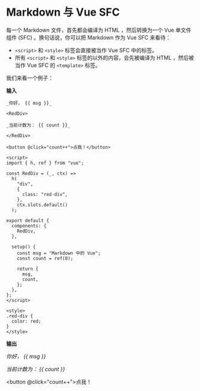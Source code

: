 # Markdown 与 Vue SFC

每一个 Markdown 文件，首先都会编译为 HTML ，然后转换为一个 Vue 单文件组件 (SFC) 。换句话说，你可以把 Markdown 作为 Vue SFC 来看待：

- `<script>` 和 `<style>` 标签会直接被当作 Vue SFC 中的标签。
- 所有 `<script>` 和 `<style>` 标签的以外的内容，会先被编译为 HTML ，然后被当作 Vue SFC 的 `<template>` 标签。

我们来看一个例子：

**输入**

```vue
_你好， {{ msg }}_

<RedDiv>

_当前计数为： {{ count }}_

</RedDiv>

<button @click="count++">点我！</button>

<script>
import { h, ref } from "vue";

const RedDiv = (_, ctx) =>
  h(
    "div",
    {
      class: "red-div",
    },
    ctx.slots.default()
  );

export default {
  components: {
    RedDiv,
  },

  setup() {
    const msg = "Markdown 中的 Vue";
    const count = ref(0);

    return {
      msg,
      count,
    };
  },
};
</script>

<style>
.red-div {
  color: red;
}
</style>
```

**输出**

_你好， {{ msg }}_

<RedDiv>

_当前计数为： {{ count }}_

</RedDiv>

<button @click="count++">点我！</button>

<script>
import { h, ref } from 'vue'

const RedDiv = (_, ctx) => h(
  'div',
  {
    class: 'red-div',
  },
  ctx.slots.default()
)

export default {
  components: {
    RedDiv,
  },

  setup() {
    const msg = 'Markdown 中的 Vue'
    const count = ref(0)

    return {
      msg,
      count,
    }
  }
}
</script>

<style>
.red-div {
  color: red;
}
</style>
